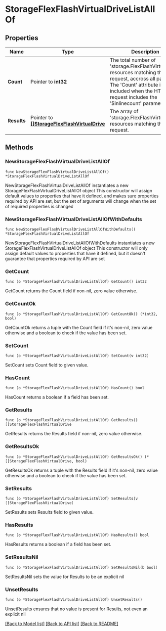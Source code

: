 # StorageFlexFlashVirtualDriveListAllOf

## Properties

Name | Type | Description | Notes
------------ | ------------- | ------------- | -------------
**Count** | Pointer to **int32** | The total number of &#39;storage.FlexFlashVirtualDrive&#39; resources matching the request, accross all pages. The &#39;Count&#39; attribute is included when the HTTP GET request includes the &#39;$inlinecount&#39; parameter. | [optional] 
**Results** | Pointer to [**[]StorageFlexFlashVirtualDrive**](storage.FlexFlashVirtualDrive.md) | The array of &#39;storage.FlexFlashVirtualDrive&#39; resources matching the request. | [optional] 

## Methods

### NewStorageFlexFlashVirtualDriveListAllOf

`func NewStorageFlexFlashVirtualDriveListAllOf() *StorageFlexFlashVirtualDriveListAllOf`

NewStorageFlexFlashVirtualDriveListAllOf instantiates a new StorageFlexFlashVirtualDriveListAllOf object
This constructor will assign default values to properties that have it defined,
and makes sure properties required by API are set, but the set of arguments
will change when the set of required properties is changed

### NewStorageFlexFlashVirtualDriveListAllOfWithDefaults

`func NewStorageFlexFlashVirtualDriveListAllOfWithDefaults() *StorageFlexFlashVirtualDriveListAllOf`

NewStorageFlexFlashVirtualDriveListAllOfWithDefaults instantiates a new StorageFlexFlashVirtualDriveListAllOf object
This constructor will only assign default values to properties that have it defined,
but it doesn't guarantee that properties required by API are set

### GetCount

`func (o *StorageFlexFlashVirtualDriveListAllOf) GetCount() int32`

GetCount returns the Count field if non-nil, zero value otherwise.

### GetCountOk

`func (o *StorageFlexFlashVirtualDriveListAllOf) GetCountOk() (*int32, bool)`

GetCountOk returns a tuple with the Count field if it's non-nil, zero value otherwise
and a boolean to check if the value has been set.

### SetCount

`func (o *StorageFlexFlashVirtualDriveListAllOf) SetCount(v int32)`

SetCount sets Count field to given value.

### HasCount

`func (o *StorageFlexFlashVirtualDriveListAllOf) HasCount() bool`

HasCount returns a boolean if a field has been set.

### GetResults

`func (o *StorageFlexFlashVirtualDriveListAllOf) GetResults() []StorageFlexFlashVirtualDrive`

GetResults returns the Results field if non-nil, zero value otherwise.

### GetResultsOk

`func (o *StorageFlexFlashVirtualDriveListAllOf) GetResultsOk() (*[]StorageFlexFlashVirtualDrive, bool)`

GetResultsOk returns a tuple with the Results field if it's non-nil, zero value otherwise
and a boolean to check if the value has been set.

### SetResults

`func (o *StorageFlexFlashVirtualDriveListAllOf) SetResults(v []StorageFlexFlashVirtualDrive)`

SetResults sets Results field to given value.

### HasResults

`func (o *StorageFlexFlashVirtualDriveListAllOf) HasResults() bool`

HasResults returns a boolean if a field has been set.

### SetResultsNil

`func (o *StorageFlexFlashVirtualDriveListAllOf) SetResultsNil(b bool)`

 SetResultsNil sets the value for Results to be an explicit nil

### UnsetResults
`func (o *StorageFlexFlashVirtualDriveListAllOf) UnsetResults()`

UnsetResults ensures that no value is present for Results, not even an explicit nil

[[Back to Model list]](../README.md#documentation-for-models) [[Back to API list]](../README.md#documentation-for-api-endpoints) [[Back to README]](../README.md)


